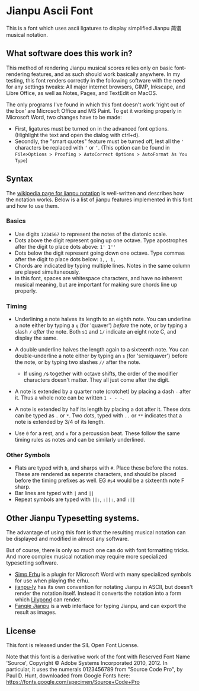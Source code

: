 # Jianpu Ascii Font

This is a font which uses ascii ligatures to display simplified Jianpu 简谱 musical notation.

<!--
TODO: Example with image.
TODO: Test page link in intro.
-->



## What software does this work in?

This method of rendering Jianpu musical scores relies only on basic font-rendering features,
and as such should work basically anywhere.
In my testing, this font renders correctly in the following software with the need for any settings tweaks: All major internet browsers, GIMP, Inkscape, and Libre Office, as well as Notes, Pages, and TextEdit on MacOS.<!--QGIS works too lol-->

The only programs I've found in which this font doesn't work 'right out of the box'
are Microsoft Office and MS Paint. 
To get it working properly in Microsoft Word, two changes have to be made:
- First, ligatures must be turned on in the advanced font options. (Highlight the text and open the dialog with ctrl+d).
- Secondly, the "smart quotes" feature must be turned off, lest all the `'` characters be replaced with `‘` or `’`. (This option can be found in `File>Options > Proofing > AutoCorrect Options > AutoFormat As You Type`)



## Syntax

The [wikipedia page for jianpu notation](https://en.wikipedia.org/wiki/Numbered_musical_notation) 
is well-written and describes how the notation works. 
Below is a list of jianpu features implemented in this font and how to use them.

### Basics

- Use digits `1234567` to represent the notes of the diatonic scale. 
- Dots above the digit represent going up one octave. Type apostrophes after the digit to place dots above: `1' 1''`
- Dots below the digit represent going down one octave. Type commas after the digit to place dots below: `1,, 1,`
- Chords are indicated by typing multiple lines. Notes in the same column are played simultaneously.
- In this font, spaces are whitespace characters, and have no inherent musical meaning, but are important for making sure chords line up properly<!-- and otherwise making things look nice-->. 


### Timing
- Underlining a note halves its length to an eighth note. You can underline a note either by typing a `q` (for 'quaver') *before* the note, or by typing a slash `/` *after* the note. Both `s1` and `1/` indicate an eight note C, and display the same.
- A double underline halves the length again to a sixteenth note. You can double-underline a note either by typing an `s` (for 'semiquaver') before the note, or by typing two slashes `//` after the note.
  - If using `/`s together with octave shifts, the order of the modifier characters doesn't matter. They all just come after the digit.

- A note is extended by a quarter note (crotchet) by placing a dash `-` after it. Thus a whole note can be written `1 - - -`.
- A note is extended by half its length by placing a dot after it. These dots can be typed as `.` or `*`. Two dots, typed with `..` or `**` indicates that a note is extended by 3/4 of its length.
- Use `0` for a rest, and `x` for a percussion beat. These follow the same timing rules as notes and can be similarly underlined.

### Other Symbols
- Flats are typed with `b`, and sharps with `#`. Place these before the notes. These are rendered as seperate characters, and should be placed before the timing prefixes as well. EG `#s4` would be a sixteenth note F sharp. 
- Bar lines are typed with `|` and `||`
- Repeat symbols are typed with `||:`, `:||:`, and `:||`

<!--prepending underscores also works for underlines-->

<!--
- Use `0` for a rest, and `x` for a percussion beat. These follow the same timing rules as notes and can be similarly underlined.o

- Use 0 for a rest
- Use digits 1-7 for notes
- Append `,` to a digit indicate a lower octave.
- Append `'` to indicate a higher octave.
- Append `_` to indicate a shorter note.-->


<!--A digit by itself typically represents a quarter note.-->



## Other Jianpu Typesetting systems.

The advantage of using this font is that the resulting musical notation can be displayed and modified in almost any software.

But of course, there is only so much one can do with font formatting tricks.
And more complex musical notation may require more specialized typesetting software.

- [Simp Erhu](https://simperhu.weebly.com/) is a plugin for Microsoft Word with many specialized symbols for use when playing the erhu. 
- [jianpu-ly](https://github.com/ssb22/jianpu-ly) has its own convention for notating Jianpu in ASCII, but doesn't render the notation itself. Instead it converts the notation into a form which [Lilypond](https://lilypond.org/) can render.
- [Fanqie Jianpu](http://zhipu.lezhi99.com/Zhipu-index.html) is a web interface for typing Jianpu, and can export the result as images.


## License

This font is released under the SIL Open Font License.

Note that this font is a derivative work of the font with Reserved Font Name 'Source', Copyright © Adobe Systems Incorporated 2010, 2012.
In particular, it uses the numerals 0123456789 from "Source Code Pro", by Paul D. Hunt, 
downloaded from Google Fonts here: https://fonts.google.com/specimen/Source+Code+Pro

<!--
http://anuccme.com/jianpu
https://github.com/felixhao28/react-jianpu Uses . for sidedot
http://www.jianpu.cn/
https://github.com/journey-ad/jianpu  Very bizarre notation. I don't think I will be trying to copy this.
http://www.jianpu99.net/    Same Fanqie Jianpu in the list above.
https://github.com/lzh9102/musicxml_to_jianpu
http://doc.lezhi99.com/zhipu#152  Fanqie uses slashes for underlining.
https://www.opusonemusic.net/Helpfiles/IPad/pages/CypherNotation.html
-->


<!--https://graphicdesign.stackexchange.com/questions/146896/free-fat-numeral-font-as-used-in-sheet-music-time-signatures/146902#146902
https://abcnotation.com/examples#accidentals  In ABC, flats are represented by prepending an underscore.
-->
